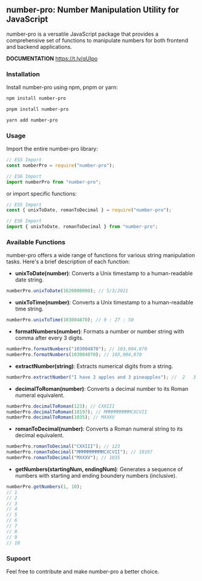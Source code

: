## number-pro: Number Manipulation Utility for JavaScript

number-pro is a versatile JavaScript package that provides a comprehensive set of functions to manipulate numbers for both frontend and backend applications.

**DOCUMENTATION** https://t.ly/qUIpo

### Installation

Install number-pro using npm, pnpm or yarn:

```bash
npm install number-pro
```

```bash
pnpm install number-pro
```

```bash
yarn add number-pro
```

### Usage

Import the entire number-pro library:

```javascript
// ES5 Import
const numberPro = require("number-pro");

// ES6 Import
import numberPro from "number-pro";
```

or import specific functions:

```javascript
// ES5 Import
const { unixToDate, romanToDecimal } = require("number-pro");

// ES6 Import
import { unixToDate, romanToDecimal } from "number-pro";
```

### Available Functions

number-pro offers a wide range of functions for various string manipulation tasks. Here's a brief description of each function:

- **unixToDate(number)**: Converts a Unix timestamp to a human-readable date string.

```javascript
numberPro.unixToDate(1620000000); // 5/3/2021
```

- **unixToTime(number)**: Converts a Unix timestamp to a human-readable time string.

```javascript
numberPro.unixToTime(103004870); // 9 : 27 : 50
```

- **formatNumbers(number)**: Formats a number or number string with comma after every 3 digits.

```javascript
numberPro.formatNumbers("103004870"); // 103,004,870
numberPro.formatNumbers(103004870); // 103,004,870
```

- **extractNumber(string)**: Extracts numerical digits from a string.

```javascript
numberPro.extractNumber("I have 2 apples and 3 pineapples"); //  2   3
```

- **decimalToRoman(number)**: Converts a decimal number to its Roman numeral equivalent.

```javascript
numberPro.decimalToRoman(123); // CXXIII
numberPro.decimalToRoman(10197); // MMMMMMMMMMCXCVII
numberPro.decimalToRoman(1035); // MXXXV
```

- **romanToDecimal(number)**: Converts a Roman numeral string to its decimal equivalent.

```javascript
numberPro.romanToDecimal("CXXIII"); // 123
numberPro.romanToDecimal("MMMMMMMMMMCXCVII"); // 10197
numberPro.romanToDecimal("MXXXV"); // 1035
```

- **getNumbers(startingNum, endingNum)**: Generates a sequence of numbers with starting and ending boundery numbers (inclusive).

```javascript
numberPro.getNumbers(1, 10);
// 1
// 2
// 3
// 4
// 5
// 6
// 7
// 8
// 9
// 10
```

### Supoort

Feel free to contribute and make number-pro a better choice.
